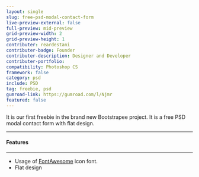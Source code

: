 ```yaml
---
layout: single
slug: free-psd-modal-contact-form
live-preview-external: false 
full-preview: mid-preview
grid-preview-width: 2
grid-preview-height: 1
contributer: reardestani
contributer-badge: Founder
contributer-description: Designer and Developer 
contributer-portfolio: 
compatibility: Photoshop CS
framework: false
category: psd
include: PSD
tag: freebie, psd
gumroad-link: https://gumroad.com/l/Njmr
featured: false
---
```

It is our first freebie in the brand new Bootstrapee project. It is a free PSD modal contact form with flat design.

---
#### Features
---
+ Usage of [FontAwesome](http://fontawesome.io) icon font.
+ Flat design
